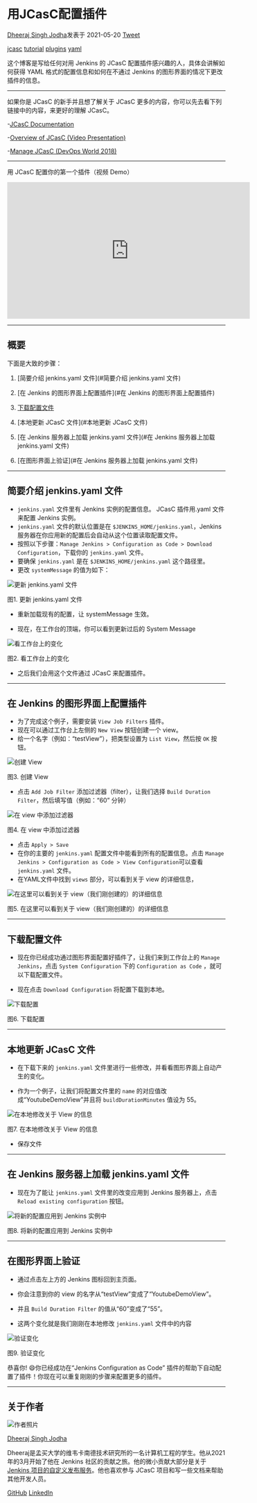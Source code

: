 # 用JCasC配置插件

[Dheeraj Singh Jodha](https://www.jenkins.io/blog/authors/dheerajodha/)发表于 2021-05-20     [Tweet](https://twitter.com/intent/tweet?url=https%3A%2F%2Fwww.jenkins.io%2F)

[jcasc](https://www.jenkins.io/node/tags/jcasc/)  [tutorial](https://www.jenkins.io/node/tags/tutorial/) [plugins](https://www.jenkins.io/node/tags/plugins/)  [yaml](https://www.jenkins.io/node/tags/yaml/])

这个博客是写给任何对用 Jenkins 的 JCasC 配置插件感兴趣的人，具体会讲解如何获得 YAML 格式的配置信息和如何在不通过 Jenkins 的图形界面的情况下更改插件的信息。

---

如果你是 JCasC 的新手并且想了解关于 JCasC 更多的内容，你可以先去看下列链接中的内容，来更好的理解 JCasC。

-[JCasC Documentation](https://plugins.jenkins.io/configuration-as-code/)

-[Overview of JCasC (Video Presentation)](https://www.youtube.com/watch?v=wTzljM-EDjI)

-[Manage JCasC (DevOps World 2018)](https://www.youtube.com/watch?v=47D3H1BZi4o)

---

用 JCasC 配置你的第一个插件（视频 Demo）

<iframe width="560" height="315" src="https://www.youtube.com/embed/YeWhqLPjvMs" title="YouTube video player" frameborder="0" allow="accelerometer; autoplay; clipboard-write; encrypted-media; gyroscope; picture-in-picture" allowfullscreen></iframe>

---

## 概要

下面是大致的步骤：

1. [简要介绍 jenkins.yaml 文件](#简要介绍 jenkins.yaml 文件)

2. [在 Jenkins 的图形界面上配置插件](#在 Jenkins 的图形界面上配置插件)

3. [下载配置文件](#下载配置文件)

4. [本地更新 JCasC 文件](#本地更新 JCasC 文件)

5. [在 Jenkins 服务器上加载 jenkins.yaml 文件](#在 Jenkins 服务器上加载 jenkins.yaml 文件)

6. [在图形界面上验证](#在 Jenkins 服务器上加载 jenkins.yaml 文件)

---

<h2 id="简要介绍 jenkins.yaml 文件">简要介绍 jenkins.yaml 文件</h2>

* `jenkins.yaml` 文件里有 Jenkins 实例的配置信息。 JCasC 插件用.yaml 文件来配置 Jenkins 实例。
* `jenkins.yaml` 文件的默认位置是在 `$JENKINS_HOME/jenkins.yaml`，Jenkins 服务器在你应用新的配置后会自动从这个位置读取配置文件。
* 按照以下步骤：`Manage Jenkins > Configuration as Code > Download Configuration`，下载你的 `jenkins.yaml` 文件。
* 要确保 `jenkins.yaml` 是在 `$JENKINS_HOME/jenkins.yaml` 这个路径里。
* 更改 `systemMessage` 的值为如下：

![更新 jenkins.yaml 文件](https://www.jenkins.io/images/post-images/2021-05-15-configure-plugins-with-jcasc/updating-the-jenkins-file.png)

图1. 更新 jenkins.yaml 文件

* 重新加载现有的配置，让 systemMessage 生效。

* 现在，在工作台的顶端，你可以看到更新过后的 System Message

![看工作台上的变化](https://www.jenkins.io/images/post-images/2021-05-15-configure-plugins-with-jcasc/viewing-changes-in-jenkins-file.png)

图2. 看工作台上的变化

* 之后我们会用这个文件通过 JCasC 来配置插件。

---

<h2 id="[在 Jenkins 的图形界面上配置插件](#在 Jenkins 的图形界面上配置插件)">
    在 Jenkins 的图形界面上配置插件
</h2>

* 为了完成这个例子，需要安装 `View Job Filters` 插件。
* 现在可以通过工作台上左侧的 `New View` 按钮创建一个 view。
* 给一个名字（例如：“testView”），把类型设置为 `List View`，然后按 `OK` 按钮。

![创建 View](https://www.jenkins.io/images/post-images/2021-05-15-configure-plugins-with-jcasc/naming-the-view.png)

图3. 创建 View

* 点击 `Add Job Filter` 添加过滤器（filter），让我们选择 `Build Duration Filter`，然后填写值（例如：“60” 分钟）

![在 view 中添加过滤器](https://www.jenkins.io/images/post-images/2021-05-15-configure-plugins-with-jcasc/add-filters-to-view.png)

图4. 在 view 中添加过滤器

* 点击 `Apply > Save`
* 在你的主要的 `jenkins.yaml` 配置文件中能看到所有的配置信息。点击 `Manage Jenkins > Configuration as Code > View Configuration`可以查看 `jenkins.yaml` 文件。
* 在YAML文件中找到 `views` 部分，可以看到关于 view 的详细信息，

![在这里可以看到关于 view（我们刚创建的）的详细信息](https://www.jenkins.io/images/post-images/2021-05-15-configure-plugins-with-jcasc/yaml-file-on-jenkins-ui.png)

图5. 在这里可以看到关于 view（我们刚创建的）的详细信息

---

<h2 id="下载配置文件">下载配置文件</h2>

* 现在你已经成功通过图形界面配置好插件了，让我们来到工作台上的 `Manage Jenkins`，点击 `System Configuration` 下的 `Configuration as Code` ，就可以下载配置文件。

* 现在点击 `Download Configuration` 将配置下载到本地。

![下载配置](https://www.jenkins.io/images/post-images/2021-05-15-configure-plugins-with-jcasc/download-config-button.png)

图6. 下载配置

---

<h2 id="本地更新 JCasC 文件">
    本地更新 JCasC 文件
</h2>

* 在下载下来的 `jenkins.yaml` 文件里进行一些修改，并看看图形界面上自动产生的变化。

* 作为一个例子，让我们将配置文件里的 `name` 的对应值改成“YoutubeDemoView”并且将 `buildDurationMinutes` 值设为 55。

![在本地修改关于 View 的信息](https://www.jenkins.io/images/post-images/2021-05-15-configure-plugins-with-jcasc/yaml-file-on-local-text-editor.png)

图7. 在本地修改关于 View 的信息

* 保存文件

---

<h2 id="在 Jenkins 服务器上加载 jenkins.yaml 文件">在 Jenkins 服务器上加载 jenkins.yaml 文件</h2>

* 现在为了能让 `jenkins.yaml` 文件里的改变应用到 Jenkins 服务器上，点击 `Reload existing configuration` 按钮。

![将新的配置应用到 Jenkins 实例中](https://www.jenkins.io/images/post-images/2021-05-15-configure-plugins-with-jcasc/apply-new-config.png)

图8. 将新的配置应用到 Jenkins 实例中

---

<h2 id="在图形界面上验证">在图形界面上验证</h2>

* 通过点击左上方的 Jenkins 图标回到主页面。

* 你会注意到你的 view 的名字从“testView”变成了“YoutubeDemoView”。

* 并且 `Build Duration Filter` 的值从“60”变成了“55”。

* 这两个变化就是我们刚刚在本地修改 `jenkins.yaml` 文件中的内容

![验证变化](https://www.jenkins.io/images/post-images/2021-05-15-configure-plugins-with-jcasc/view-final-changes.png)

图9. 验证变化

恭喜你! :smile:你已经成功在“Jenkins Configuration as Code” 插件的帮助下自动配置了插件！你现在可以重复刚刚的步骤来配置更多的插件。

---

## 关于作者

![作者照片](https://www.jenkins.io/images/avatars/dheerajodha.jpg)

[Dheeraj Singh Jodha](https://www.jenkins.io/blog/authors/dheerajodha)

Dheeraj是孟买大学的维韦卡南德技术研究所的一名计算机工程的学生。他从2021年的3月开始了他在 Jenkins 社区的贡献之旅。他的微小贡献大部分是关于[ Jenkins 项目的自定义发布服务](https://github.com/jenkinsci/custom-distribution-service)。他也喜欢参与 JCasC 项目和写一些文档来帮助其他开发人员。

[GitHub](https://github.com/dheerajodha)    [LinkedIn](https://www.linkedin.com/in/dheeraj-singh-jodha)

